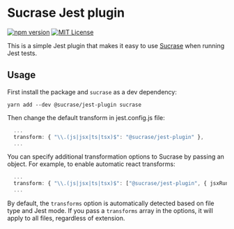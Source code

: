 # Sucrase Jest plugin

[![npm version](https://badge.fury.io/js/@sucrase%2Fjest-plugin.svg)](https://www.npmjs.com/package/@sucrase/jest-plugin)
[![MIT License](https://img.shields.io/npm/l/express.svg?maxAge=2592000)](LICENSE)

This is a simple Jest plugin that makes it easy to use
[Sucrase](https://github.com/alangpierce/sucrase) when running Jest tests.

## Usage

First install the package and `sucrase` as a dev dependency:
```
yarn add --dev @sucrase/jest-plugin sucrase
```

Then change the default transform in jest.config.js file:
```ts
  ...
  transform: { "\\.(js|jsx|ts|tsx)$": "@sucrase/jest-plugin" },
  ...
```

You can specify additional transformation options to Sucrase by passing an object. For example, to enable automatic react transforms:

```ts
  ...
  transform: { "\\.(js|jsx|ts|tsx)$": ["@sucrase/jest-plugin", { jsxRuntime: 'automatic' }] },
  ...
```

By default, the `transforms` option is automatically detected based on file type and Jest mode.
If you pass a `transforms` array in the options, it will apply to all files, regardless of extension.
